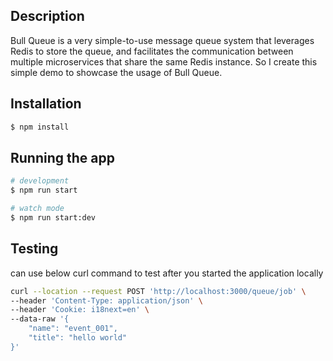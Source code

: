 ## Description
Bull Queue is a very simple-to-use message queue system that leverages Redis to store the queue, and facilitates the communication between multiple microservices that share the same Redis instance. So I create this simple demo to showcase the usage of Bull Queue.

## Installation

```bash
$ npm install
```

## Running the app

```bash
# development
$ npm run start

# watch mode
$ npm run start:dev
```

## Testing

can use below curl command to test after you started the application locally

```bash
curl --location --request POST 'http://localhost:3000/queue/job' \
--header 'Content-Type: application/json' \
--header 'Cookie: i18next=en' \
--data-raw '{
    "name": "event_001",
    "title": "hello world"
}'
```